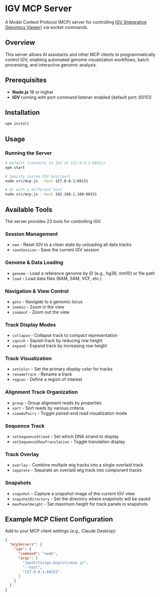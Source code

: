 # IGV MCP Server

A Model Context Protocol (MCP) server for controlling [IGV (Integrative Genomics Viewer)](https://software.broadinstitute.org/software/igv/) via socket commands.

## Overview

This server allows AI assistants and other MCP clients to programmatically control IGV, enabling automated genome visualization workflows, batch processing, and interactive genomic analysis.

## Prerequisites

- **Node.js** 18 or higher
- **IGV** running with port command listener enabled (default port: 60151)

## Installation

```bash
npm install
```

## Usage

### Running the Server

```bash
# Default (connects to IGV at 127.0.0.1:60151)
npm start

# Specify custom IGV host/port
node src/mcp.js --host 127.0.0.1:60151

# Or with a different host
node src/mcp.js --host 192.168.1.100:60151
```

## Available Tools

The server provides 23 tools for controlling IGV.

### Session Management
- `new` - Reset IGV to a clean state by unloading all data tracks
- `saveSession` - Save the current IGV session

### Genome & Data Loading
- `genome` - Load a reference genome by ID (e.g., hg38, mm10) or file path
- `load` - Load data files (BAM, SAM, VCF, etc.)

### Navigation & View Control
- `goto` - Navigate to a genomic locus
- `zoomin` - Zoom in the view
- `zoomout` - Zoom out the view

### Track Display Modes
- `collapse` - Collapse track to compact representation
- `squish` - Squish track by reducing row height
- `expand` - Expand track by increasing row height

### Track Visualization
- `setColor` - Set the primary display color for tracks
- `renameTrack` - Rename a track
- `region` - Define a region of interest

### Alignment Track Organization
- `group` - Group alignment reads by properties
- `sort` - Sort reads by various criteria
- `viewAsPairs` - Toggle paired-end read visualization mode

### Sequence Track
- `setSequenceStrand` - Set which DNA strand to display
- `setSequenceShowTranslation` - Toggle translation display

### Track Overlay
- `overlay` - Combine multiple wig tracks into a single overlaid track
- `separate` - Separate an overlaid wig track into component tracks

### Snapshots
- `snapshot` - Capture a snapshot image of the current IGV view
- `snapshotDirectory` - Set the directory where snapshots will be saved
- `maxPanelHeight` - Set maximum height for track panels in snapshots

## Example MCP Client Configuration

Add to your MCP client settings (e.g., Claude Desktop):

```json
{
  "mcpServers": {
    "igv": {
      "command": "node",
      "args": [
        "/path/to/igv-mcp/src/mcp.js",
        "--host",
        "127.0.0.1:60151"
      ]
    }
  }
}
```

